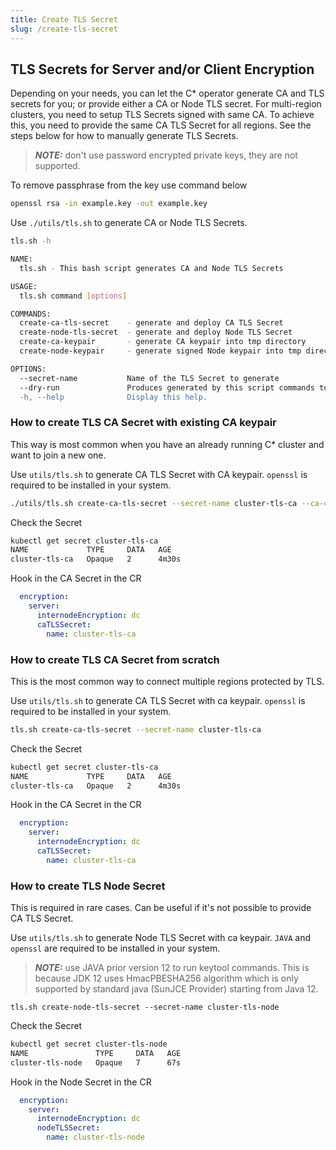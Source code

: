 ```yaml
---
title: Create TLS Secret
slug: /create-tls-secret
---
```


## TLS Secrets for Server and/or Client Encryption

Depending on your needs, you can let the C* operator generate CA and TLS secrets for you; or provide either a CA or Node TLS secret.
For multi-region clusters, you need to setup TLS Secrets signed with same CA. To achieve this, you need to provide the same CA TLS Secret for all regions.
See the steps below for how to manually generate TLS Secrets.

> **_NOTE:_**  don't use password encrypted private keys, they are not supported.

To remove passphrase from the key use command below
```bash
openssl rsa -in example.key -out example.key
```

Use `./utils/tls.sh` to generate CA or Node TLS Secrets.
```bash
tls.sh -h

NAME:
  tls.sh - This bash script generates CA and Node TLS Secrets

USAGE:
  tls.sh command [options]

COMMANDS:
  create-ca-tls-secret    - generate and deploy CA TLS Secret
  create-node-tls-secret  - generate and deploy Node TLS Secret
  create-ca-keypair       - generate CA keypair into tmp directory
  create-node-keypair     - generate signed Node keypair into tmp directory

OPTIONS:
  --secret-name           Name of the TLS Secret to generate
  --dry-run               Produces generated by this script commands to output and don't run it in k8s.
  -h, --help              Display this help.
```

### How to create TLS CA Secret with existing CA keypair

This way is most common when you have an already running C* cluster and want to join a new one.

Use `utils/tls.sh` to generate CA TLS Secret with CA keypair. `openssl` is required to be installed in your system.
```bash
./utils/tls.sh create-ca-tls-secret --secret-name cluster-tls-ca --ca-cert ./rootca.crt --ca-key ./rootca.key
```

Check the Secret
```bash
kubectl get secret cluster-tls-ca
NAME             TYPE     DATA   AGE
cluster-tls-ca   Opaque   2      4m30s
```

Hook in the CA Secret in the CR
```yaml
  encryption:
    server:
      internodeEncryption: dc
      caTLSSecret:
        name: cluster-tls-ca
```

### How to create TLS CA Secret from scratch

This is the most common way to connect multiple regions protected by TLS.

Use `utils/tls.sh` to generate CA TLS Secret with ca keypair. `openssl` is required to be installed in your system.
```bash
tls.sh create-ca-tls-secret --secret-name cluster-tls-ca
```

Check the Secret
```bash
kubectl get secret cluster-tls-ca
NAME             TYPE     DATA   AGE
cluster-tls-ca   Opaque   2      4m30s
```

Hook in the CA Secret in the CR
```yaml
  encryption:
    server:
      internodeEncryption: dc
      caTLSSecret:
        name: cluster-tls-ca
```

### How to create TLS Node Secret

This is required in rare cases. Can be useful if it's not possible to provide CA TLS Secret.

Use `utils/tls.sh` to generate Node TLS Secret with ca keypair. `JAVA` and `openssl` are required to be installed in your system.

> **_NOTE:_** use JAVA prior version 12 to run keytool commands. 
> This is because JDK 12 uses HmacPBESHA256 algorithm which is only supported by standard java (SunJCE Provider) starting from Java 12.

```
tls.sh create-node-tls-secret --secret-name cluster-tls-node
```

Check the Secret
```bash
kubectl get secret cluster-tls-node
NAME               TYPE     DATA   AGE
cluster-tls-node   Opaque   7      67s
```

Hook in the Node Secret in the CR
```yaml
  encryption:
    server:
      internodeEncryption: dc
      nodeTLSSecret:
        name: cluster-tls-node
```
